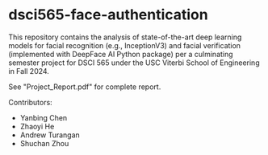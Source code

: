 # dsci565-face-authentication
This repository contains the analysis of state-of-the-art deep learning models for facial recognition (e.g., InceptionV3) and facial verification (implemented with DeepFace AI Python package) per a culminating semester project for DSCI 565 under the USC Viterbi School of Engineering in Fall 2024.

See "Project_Report.pdf" for complete report.

Contributors:<br>
- Yanbing Chen
- Zhaoyi He
- Andrew Turangan
- Shuchan Zhou
